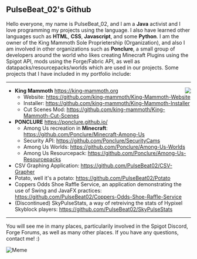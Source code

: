 ## PulseBeat_02's Github
Hello everyone, my name is PulseBeat_02, and I am a **Java** activist and I love programming my projects using the language. I also have learned other languages such as **HTML**, **CSS**, **Javascript**, and some **Python**. I am the owner of the King Mammoth Sole Proprietership (Organization), and also I am involved in other organizations such as **Ponclure**, a small group of developers around the world who likes creating Minecraft Plugins using the Spigot API, mods using the Forge/Fabric API, as well as datapacks/resourcepacks/worlds which are used in our projects. Some projects that I have included in my portfolio include:

---

<img align="right" src="https://github-readme-stats.vercel.app/api?username=PulseBeat02&show_icons=true&hide_border=true&theme=dark&icon_color=00f6ff&count_private=true&include_all_commits=true">

- **King Mammoth** https://king-mammoth.org
    - Website: https://github.com/king-mammoth/King-Mammoth-Website
    - Installer: https://github.com/king-mammoth/King-Mammoth-Installer
    - Cut Scenes Mod: https://github.com/king-mammoth/King-Mammoth-Cut-Scenes
- **PONCLURE** https://ponclure.github.io/
    - Among Us recreation in **Minecraft**: https://github.com/Ponclure/Minecraft-Among-Us
    - Security API: https://github.com/Ponclure/SecurityCams
    - Among Us Worlds: https://github.com/Ponclure/Among-Us-Worlds
    - Among Us Resourcepack: https://github.com/Ponclure/Among-Us-Resourcepacks
- CSV Graphing Application: https://github.com/PulseBeat02/CSV-Grapher
- Potato, well it's a potato:  https://github.com/PulseBeat02/Potato
- Coppers Odds Shoe Raffle Service, an application demonstrating the use of Swing and JavaFX practices: https://github.com/PulseBeat02/Coppers-Odds-Shoe-Raffle-Service
- (Discontinued) SkyPulseStats, a way of retreiving the stats of Hypixel Skyblock players: https://github.com/PulseBeat02/SkyPulseStats

---




You will see me in many places, particularily involved in the Spigot Discord, Forge Forums, as well as many other places. If you have any questions, contact me! :)

![Meme](https://images3.memedroid.com/images/UPLOADED793/5b4f049b3a976.jpeg)

